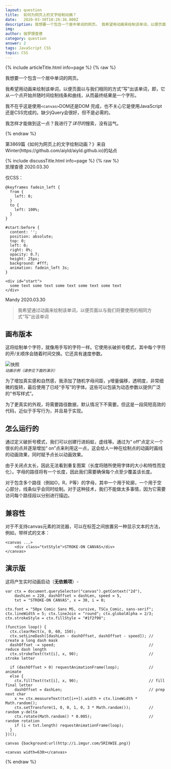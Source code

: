 ```yaml
---
layout: question
title:  如何为网页上的文字绘制动画？
date:   2020-03-30T10:26:36.000Z
description: 我想要一个包含一个居中单词的网页。 我希望用动画来绘制该单词，以便页面以与我们相同的方式“写”出该单词，即，它从一个点开始并随时间绘制线条和曲线，从而...
img: 
author: 伽罗理查德
category: question
answer: 2
tags: JavaScript CSS
topic: CSS
---
```

<div class="article-root">
  <div class="article">
    {% include articleTitle.html info=page %}
    {% raw %}
    <div class="article-content"><p><font style="vertical-align: inherit;"><font style="vertical-align: inherit;">我想要一个包含一个居中单词的网页。 </font></font></p>

<p><font style="vertical-align: inherit;"><font style="vertical-align: inherit;">我希望用动画来绘制该单词，以便页面以与我们相同的方式“写”出该单词，即，它从一个点开始并随时间绘制线条和曲线，从而最终结果是一个字形。 </font></font></p>

<p><font style="vertical-align: inherit;"><font style="vertical-align: inherit;">我不在乎这是使用</font></font><code>&lt;canvas&gt;</code><font style="vertical-align: inherit;"><font style="vertical-align: inherit;">DOM还是DOM </font><font style="vertical-align: inherit;">完成，</font><font style="vertical-align: inherit;">也不关心它是使用JavaScript还是CSS完成的。</font><font style="vertical-align: inherit;">缺少jQuery会很好，但不是必需的。</font></font></p>

<p><font style="vertical-align: inherit;"><font style="vertical-align: inherit;">我怎样才能做到这一点？</font><font style="vertical-align: inherit;">我进行了</font></font><em><font style="vertical-align: inherit;"><font style="vertical-align: inherit;">详尽的</font></font></em><font style="vertical-align: inherit;"><font style="vertical-align: inherit;">搜索</font><font style="vertical-align: inherit;">，没有运气。</font></font></p></div>
    {% endraw %}
  </div>
  <p class="winter_mark">第3869篇《如何为网页上的文字绘制动画？》来自Winter(https://github.com/aiyld/aiyld.github.io)的站点</p>
  <div class="discuss-wrapper">
    {% include discussTitle.html info=page %}
    {% raw %}
    <div class="discuss-item">
        <div class="discuss-parent">
          <div class="discuss-meta">
            <span class="discuss-user">凯理查德</span>
            <span class="discuss-time">2020.03.30</span>
          </div>
          <div class="discuss-comment"><p><font style="vertical-align: inherit;"><font style="vertical-align: inherit;">仅CSS：</font></font></p>

<p></p><div class="snippet" data-lang="js" data-hide="false" data-console="true" data-babel="false">
<div class="snippet-code">
<pre class="snippet-code-css lang-css prettyprint-override"><code>@keyframes fadein_left {<font></font>
  from {<font></font>
    left: 0;<font></font>
  }<font></font>
  to {<font></font>
    left: 100%;<font></font>
  }<font></font>
}<font></font>
<font></font>
#start:before {<font></font>
  content: '';<font></font>
  position: absolute;<font></font>
  top: 0;<font></font>
  left: 0;<font></font>
  right: 0%;<font></font>
  opacity: 0.7;<font></font>
  height: 25px;<font></font>
  background: #fff;<font></font>
  animation: fadein_left 3s;<font></font>
}</code></pre>
<pre class="snippet-code-html lang-html prettyprint-override"><code>&lt;div id="start"&gt;<font></font>
  some text some text some text some text some text<font></font>
&lt;/div&gt;</code></pre>
</div>
</div>
<p></p></div>
        </div></div><div class="discuss-item">
        <div class="discuss-parent">
          <div class="discuss-meta">
            <span class="discuss-user">Mandy</span>
            <span class="discuss-time">2020.03.30</span>
          </div>
          <div class="discuss-comment"><blockquote>
  <p><font style="vertical-align: inherit;"><font style="vertical-align: inherit;">我希望通过动画来绘制该单词，以便页面以与我们将要使用的相同方式“写”出该单词</font></font></p>
</blockquote>

<h2><font style="vertical-align: inherit;"><font style="vertical-align: inherit;">画布版本</font></font></h2>

<p><font style="vertical-align: inherit;"><font style="vertical-align: inherit;">这将绘制单个字符，就像用手写的字符一样。</font><font style="vertical-align: inherit;">它使用长破折号模式，其中每个字符的开/关顺序会随着时间交换。</font><font style="vertical-align: inherit;">它还具有速度参数。</font></font></p>

<p><img src="https://i.stack.imgur.com/XWQe1.gif" alt="快照"><br>
<sup><em><font style="vertical-align: inherit;"><font style="vertical-align: inherit;">动画示例（请参见下面的演示）</font></font></em></sup></p>

<p><font style="vertical-align: inherit;"><font style="vertical-align: inherit;">为了增加真实感和自然感，我添加了随机字母间距，y增量偏移，透明度，非常细微的旋转，最后使用了已经“手写”的字体。</font><font style="vertical-align: inherit;">这些可以包装为动态参数以提供广泛的“书写样式”。</font></font></p>

<p><font style="vertical-align: inherit;"><font style="vertical-align: inherit;">为了更真实的外观，将需要路径数据，默认情况下不需要。</font><font style="vertical-align: inherit;">但这是一段简短高效的代码，近似于手写行为，并且易于实现。</font></font></p>

<h2><font style="vertical-align: inherit;"><font style="vertical-align: inherit;">怎么运行的</font></font></h2>

<p><font style="vertical-align: inherit;"><font style="vertical-align: inherit;">通过定义破折号模式，我们可以创建行进蚂蚁，虚线等。</font><font style="vertical-align: inherit;">通过为“ off”点定义一个很长的点并逐渐增加“ on”点来利用这一点，这会给人一种在绘制点的动画时画线的动画效果，同时赋予点长以动画效果。</font></font></p>

<p><font style="vertical-align: inherit;"><font style="vertical-align: inherit;">由于关闭点太长，因此无法看到重复图案（长度将随所使用字体的大小和特性而变化）。</font><font style="vertical-align: inherit;">字母的路径将有一个长度，因此我们需要确保每个点至少覆盖该长度。</font></font></p>

<p><font style="vertical-align: inherit;"><font style="vertical-align: inherit;">对于包含多个路径（例如O，R，P等）的字母，其中一个用于轮廓，一个用于空心部分，线条似乎会同时绘制。</font><font style="vertical-align: inherit;">对于这种技术，我们不能做太多事情，因为它需要访问每个路径段以分别进行描边。</font></font></p>

<h2><font style="vertical-align: inherit;"><font style="vertical-align: inherit;">兼容性</font></font></h2>

<p><font style="vertical-align: inherit;"><font style="vertical-align: inherit;">对于不支持canvas元素的浏览器，可以在标签之间放置另一种显示文本的方法，例如，带样式的文本：</font></font></p>

<pre><code>&lt;canvas ...&gt;<font></font>
    &lt;div class="txtStyle"&gt;STROKE-ON CANVAS&lt;/div&gt;<font></font>
&lt;/canvas&gt;<font></font>
</code></pre>

<h2><font style="vertical-align: inherit;"><font style="vertical-align: inherit;">演示版</font></font></h2>

<p><font style="vertical-align: inherit;"><font style="vertical-align: inherit;">这将产生实时动画启动（</font></font><strong><font style="vertical-align: inherit;"><font style="vertical-align: inherit;">无依赖项</font></font></strong><font style="vertical-align: inherit;"><font style="vertical-align: inherit;">）-</font></font></p>

<p></p><div class="snippet" data-lang="js" data-hide="false" data-console="false" data-babel="false">
<div class="snippet-code">
<pre class="snippet-code-js lang-js prettyprint-override"><code>var ctx = document.querySelector("canvas").getContext("2d"),<font></font>
    dashLen = 220, dashOffset = dashLen, speed = 5,<font></font>
    txt = "STROKE-ON CANVAS", x = 30, i = 0;<font></font>
<font></font>
ctx.font = "50px Comic Sans MS, cursive, TSCu_Comic, sans-serif"; <font></font>
ctx.lineWidth = 5; ctx.lineJoin = "round"; ctx.globalAlpha = 2/3;<font></font>
ctx.strokeStyle = ctx.fillStyle = "#1f2f90";<font></font>
<font></font>
(function loop() {<font></font>
  ctx.clearRect(x, 0, 60, 150);<font></font>
  ctx.setLineDash([dashLen - dashOffset, dashOffset - speed]); // create a long dash mask<font></font>
  dashOffset -= speed;                                         // reduce dash length<font></font>
  ctx.strokeText(txt[i], x, 90);                               // stroke letter<font></font>
<font></font>
  if (dashOffset &gt; 0) requestAnimationFrame(loop);             // animate<font></font>
  else {<font></font>
    ctx.fillText(txt[i], x, 90);                               // fill final letter<font></font>
    dashOffset = dashLen;                                      // prep next char<font></font>
    x += ctx.measureText(txt[i++]).width + ctx.lineWidth * Math.random();<font></font>
    ctx.setTransform(1, 0, 0, 1, 0, 3 * Math.random());        // random y-delta<font></font>
    ctx.rotate(Math.random() * 0.005);                         // random rotation<font></font>
    if (i &lt; txt.length) requestAnimationFrame(loop);<font></font>
  }<font></font>
})();</code></pre>
<pre class="snippet-code-css lang-css prettyprint-override"><code>canvas {background:url(http://i.imgur.com/5RIXWIE.png)}</code></pre>
<pre class="snippet-code-html lang-html prettyprint-override"><code>&lt;canvas width=630&gt;&lt;/canvas&gt;</code></pre>
</div>
</div>
<p></p></div>
        </div></div>
    {% endraw %}
  </div>
<div>
